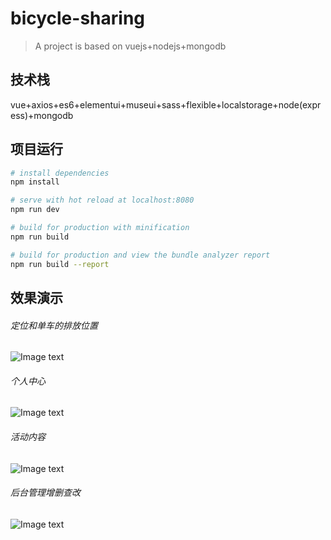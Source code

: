 # bicycle-sharing

> A  project is based on vuejs+nodejs+mongodb

## 技术栈
vue+axios+es6+elementui+museui+sass+flexible+localstorage+node(express)+mongodb

## 项目运行

``` bash
# install dependencies
npm install

# serve with hot reload at localhost:8080
npm run dev

# build for production with minification
npm run build

# build for production and view the bundle analyzer report
npm run build --report
```


## 效果演示
###### 定位和单车的排放位置
![Image text](https://github.com/ZBearLee/BicycleSharing/blob/master/screenshot/img1.png)

###### 个人中心
![Image text](https://github.com/ZBearLee/BicycleSharing/blob/master/screenshot/img2.png)

###### 活动内容
![Image text](https://github.com/ZBearLee/BicycleSharing/blob/master/screenshot/img3.png)

###### 后台管理增删查改
![Image text](https://github.com/ZBearLee/BicycleSharing/blob/master/screenshot/img4.png)
